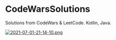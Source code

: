 # CodeWarsSolutions
Solutions from CodeWars & LeetCode. Kotlin, Java.

[![2021-07-01-21-14-10.png](https://i.postimg.cc/TYp9HFY3/2021-07-01-21-14-10.png)](https://postimg.cc/8jgM7y62)
